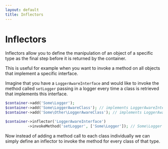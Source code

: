 ```yaml
---
layout: default
title: Inflectors
---
```


# Inflectors

Inflectors allow you to define the manipulation of an object of a specific type as the final step before it is returned by the container.

This is useful for example when you want to invoke a method on all objects that implement a specific interface.

Imagine that you have a `LoggerAwareInterface` and would like to invoke the method called `setLogger` passing in a logger every time a class is retrieved that implements this interface.

~~~ php
$container->add('Some\Logger');
$container->add('Some\LoggerAwareClass'); // implements LoggerAwareInterface
$container->add('Some\Other\LoggerAwareClass'); // implements LoggerAwareInterface

$container->inflector('LoggerAwareInterface')
          ->invokeMethod('setLogger', ['Some\Logger']); // Some\Logger will be resolved via the container
~~~

Now instead of adding a method call to each class individually we can simply define an inflector to invoke the method for every class of that type.
